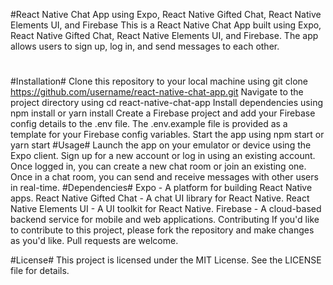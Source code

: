 #React Native Chat App using Expo, React Native Gifted Chat, React Native Elements UI, and Firebase
This is a React Native Chat App built using Expo, React Native Gifted Chat, React Native Elements UI, and Firebase. The app allows users to sign up, log in, and send messages to each other.
#
#Installation#
Clone this repository to your local machine using git clone https://github.com/username/react-native-chat-app.git
Navigate to the project directory using cd react-native-chat-app
Install dependencies using npm install or yarn install
Create a Firebase project and add your Firebase config details to the .env file. The .env.example file is provided as a template for your Firebase config variables.
Start the app using npm start or yarn start
#Usage#
Launch the app on your emulator or device using the Expo client.
Sign up for a new account or log in using an existing account.
Once logged in, you can create a new chat room or join an existing one.
Once in a chat room, you can send and receive messages with other users in real-time.
#Dependencies#
Expo - A platform for building React Native apps.
React Native Gifted Chat - A chat UI library for React Native.
React Native Elements UI - A UI toolkit for React Native.
Firebase - A cloud-based backend service for mobile and web applications.
Contributing
If you'd like to contribute to this project, please fork the repository and make changes as you'd like. Pull requests are welcome.

#License#
This project is licensed under the MIT License. See the LICENSE file for details.
